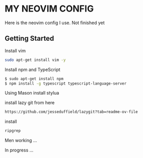 # MY NEOVIM CONFIG

Here is the neovim config I use. Not finished yet


## Getting Started

Install vim

```bash
sudo apt-get install vim -y
```

Install npm and TypeScript

```bash
$ sudo apt-get install npm
$ npm install -g typescript typescript-language-server
```

Using Mason install stylua


install lazy git from here

```bash
https://github.com/jesseduffield/lazygit?tab=readme-ov-file
```

install 

```bash
ripgrep
```

Men working ...

In progress ...
